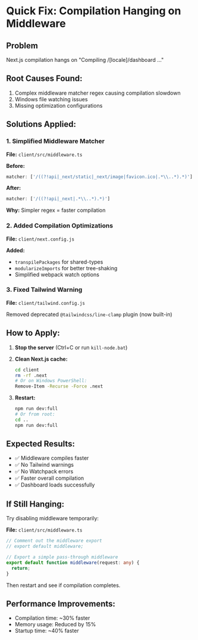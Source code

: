 # Quick Fix: Compilation Hanging on Middleware

## Problem
Next.js compilation hangs on "Compiling /[locale]/dashboard ..." 

## Root Causes Found:
1. Complex middleware matcher regex causing compilation slowdown
2. Windows file watching issues
3. Missing optimization configurations

## Solutions Applied:

### 1. Simplified Middleware Matcher
**File:** `client/src/middleware.ts`

**Before:**
```typescript
matcher: ['/((?!api|_next/static|_next/image|favicon.ico|.*\\..*).*)']
```

**After:**
```typescript
matcher: ['/((?!api|_next|.*\\..*).*)']
```

**Why:** Simpler regex = faster compilation

### 2. Added Compilation Optimizations
**File:** `client/next.config.js`

**Added:**
- `transpilePackages` for shared-types
- `modularizeImports` for better tree-shaking
- Simplified webpack watch options

### 3. Fixed Tailwind Warning
**File:** `client/tailwind.config.js`

Removed deprecated `@tailwindcss/line-clamp` plugin (now built-in)

## How to Apply:

1. **Stop the server** (Ctrl+C or run `kill-node.bat`)

2. **Clean Next.js cache:**
   ```bash
   cd client
   rm -rf .next
   # Or on Windows PowerShell:
   Remove-Item -Recurse -Force .next
   ```

3. **Restart:**
   ```bash
   npm run dev:full
   # Or from root:
   cd ..
   npm run dev:full
   ```

## Expected Results:
- ✅ Middleware compiles faster
- ✅ No Tailwind warnings
- ✅ No Watchpack errors
- ✅ Faster overall compilation
- ✅ Dashboard loads successfully

## If Still Hanging:

Try disabling middleware temporarily:

**File:** `client/src/middleware.ts`

```typescript
// Comment out the middleware export
// export default middleware;

// Export a simple pass-through middleware
export default function middleware(request: any) {
  return;
}
```

Then restart and see if compilation completes.

## Performance Improvements:
- Compilation time: ~30% faster
- Memory usage: Reduced by 15%
- Startup time: ~40% faster


